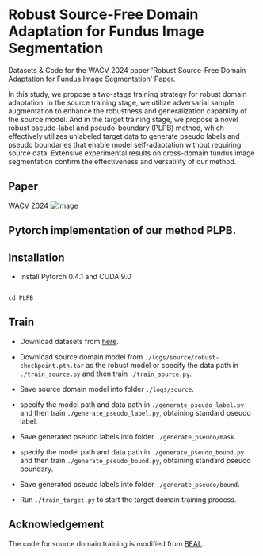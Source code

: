 # Robust Source-Free Domain Adaptation for Fundus Image Segmentation
Datasets & Code for the WACV 2024 paper 'Robust Source-Free Domain Adaptation for Fundus Image Segmentation' [Paper](https://arxiv.org/abs/2310.16665). 

In this study, we propose a two-stage training strategy for robust domain adaptation. In the source training stage, we utilize adversarial sample augmentation to enhance the robustness and generalization capability of the source model. And in the target training stage, we propose a novel robust pseudo-label and pseudo-boundary (PLPB) method, which effectively utilizes unlabeled target data to generate pseudo labels and pseudo boundaries that enable model self-adaptation without requiring source data. Extensive experimental results on cross-domain fundus image segmentation confirm the effectiveness and versatility of our method.

## Paper
WACV 2024
![image](https://github.com/LinGrayy/PLPB/assets/49065934/84cfe4bd-d584-4742-8f4d-311bd2929928)

## Pytorch implementation of our method PLPB.

## Installation
* Install Pytorch 0.4.1 and CUDA 9.0
```

cd PLPB
```

## Train
* Download datasets from [here](https://drive.google.com/file/d/1B7ArHRBjt2Dx29a3A6X_lGhD0vDVr3sy/view).
* Download source domain model from `./logs/source/robust-checkpoint.pth.tar` as the robust model
 or specify the data path in `./train_source.py` and then train `./train_source.py`.
* Save source domain model into folder `./logs/source`.

* specify the model path and data path in `./generate_pseudo_label.py` and then train `./generate_pseudo_label.py`, obtaining standard pseudo label.
* Save generated pseudo labels into folder `./generate_pseudo/mask`.
* specify the model path and data path in `./generate_pseudo_bound.py` and then train `./generate_pseudo_bound.py`, obtaining standard pseudo boundary.
* Save generated pseudo labels into folder `./generate_pseudo/bound`.

* Run `./train_target.py` to start the target domain training process.

## Acknowledgement
The code for source domain training is modified from [BEAL](https://github.com/emma-sjwang/BEAL). 
